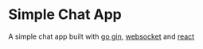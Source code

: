 # Simple Chat App

A simple chat app built with [go gin](https://github.com/gin-gonic/gin), [websocket](https://github.com/gorilla/websocket/tree/main) and [react](https://react.dev)
